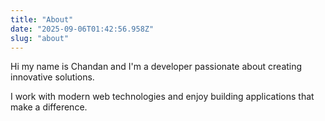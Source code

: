 ```yaml
---
title: "About"
date: "2025-09-06T01:42:56.958Z"
slug: "about"
---
```


Hi my name is Chandan and I'm a developer passionate about creating innovative solutions.

I work with modern web technologies and enjoy building applications that make a difference.

